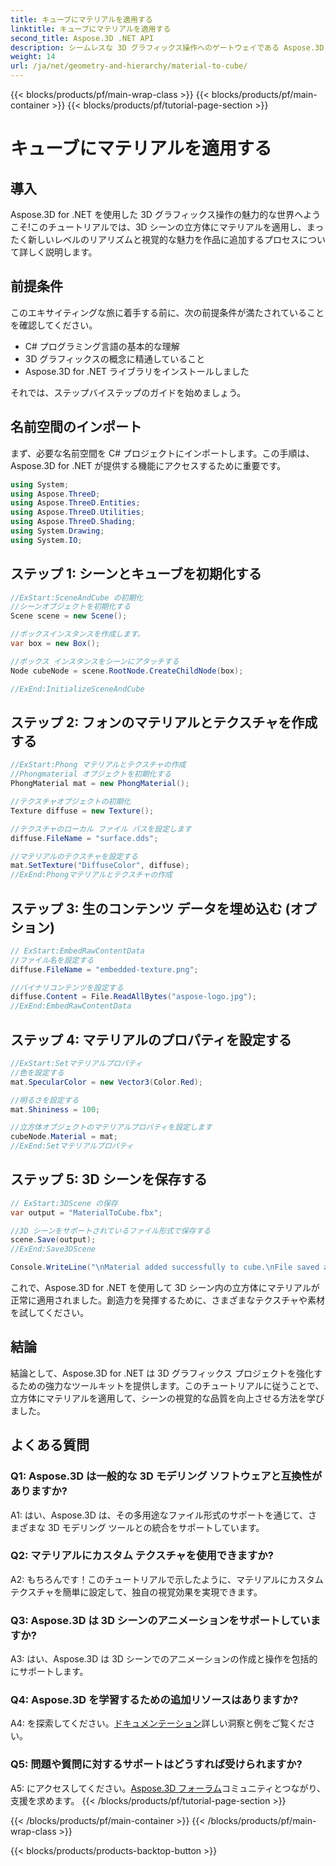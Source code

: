 ```yaml
---
title: キューブにマテリアルを適用する
linktitle: キューブにマテリアルを適用する
second_title: Aspose.3D .NET API
description: シームレスな 3D グラフィックス操作へのゲートウェイである Aspose.3D for .NET を探索してください。マテリアルを簡単に適用し、リアリズムを高め、プロジェクトを向上させます。
weight: 14
url: /ja/net/geometry-and-hierarchy/material-to-cube/
---
```


{{< blocks/products/pf/main-wrap-class >}}
{{< blocks/products/pf/main-container >}}
{{< blocks/products/pf/tutorial-page-section >}}

# キューブにマテリアルを適用する

## 導入

Aspose.3D for .NET を使用した 3D グラフィックス操作の魅力的な世界へようこそ!このチュートリアルでは、3D シーンの立方体にマテリアルを適用し、まったく新しいレベルのリアリズムと視覚的な魅力を作品に追加するプロセスについて詳しく説明します。

## 前提条件

このエキサイティングな旅に着手する前に、次の前提条件が満たされていることを確認してください。

- C# プログラミング言語の基本的な理解
- 3D グラフィックスの概念に精通していること
- Aspose.3D for .NET ライブラリをインストールしました

それでは、ステップバイステップのガイドを始めましょう。

## 名前空間のインポート

まず、必要な名前空間を C# プロジェクトにインポートします。この手順は、Aspose.3D for .NET が提供する機能にアクセスするために重要です。

```csharp
using System;
using Aspose.ThreeD;
using Aspose.ThreeD.Entities;
using Aspose.ThreeD.Utilities;
using Aspose.ThreeD.Shading;
using System.Drawing;
using System.IO;
```

## ステップ 1: シーンとキューブを初期化する

```csharp
//ExStart:SceneAndCube の初期化
//シーンオブジェクトを初期化する
Scene scene = new Scene();

//ボックスインスタンスを作成します。
var box = new Box();

//ボックス インスタンスをシーンにアタッチする
Node cubeNode = scene.RootNode.CreateChildNode(box);

//ExEnd:InitializeSceneAndCube
```

## ステップ 2: フォンのマテリアルとテクスチャを作成する

```csharp
//ExStart:Phong マテリアルとテクスチャの作成
//Phongmaterial オブジェクトを初期化する
PhongMaterial mat = new PhongMaterial();

//テクスチャオブジェクトの初期化
Texture diffuse = new Texture();

//テクスチャのローカル ファイル パスを設定します
diffuse.FileName = "surface.dds";

//マテリアルのテクスチャを設定する
mat.SetTexture("DiffuseColor", diffuse);
//ExEnd:Phongマテリアルとテクスチャの作成
```

## ステップ 3: 生のコンテンツ データを埋め込む (オプション)

```csharp
// ExStart:EmbedRawContentData
//ファイル名を設定する
diffuse.FileName = "embedded-texture.png";

//バイナリコンテンツを設定する
diffuse.Content = File.ReadAllBytes("aspose-logo.jpg");
//ExEnd:EmbedRawContentData
```

## ステップ 4: マテリアルのプロパティを設定する

```csharp
//ExStart:Setマテリアルプロパティ
//色を設定する
mat.SpecularColor = new Vector3(Color.Red);

//明るさを設定する
mat.Shininess = 100;

//立方体オブジェクトのマテリアルプロパティを設定します
cubeNode.Material = mat;
//ExEnd:Setマテリアルプロパティ
```

## ステップ 5: 3D シーンを保存する

```csharp
// ExStart:3DScene の保存
var output = "MaterialToCube.fbx";

//3D シーンをサポートされているファイル形式で保存する
scene.Save(output);
//ExEnd:Save3DScene

Console.WriteLine("\nMaterial added successfully to cube.\nFile saved at " + output);
```

これで、Aspose.3D for .NET を使用して 3D シーン内の立方体にマテリアルが正常に適用されました。創造力を発揮するために、さまざまなテクスチャや素材を試してください。

## 結論

結論として、Aspose.3D for .NET は 3D グラフィックス プロジェクトを強化するための強力なツールキットを提供します。このチュートリアルに従うことで、立方体にマテリアルを適用して、シーンの視覚的な品質を向上させる方法を学びました。

## よくある質問

### Q1: Aspose.3D は一般的な 3D モデリング ソフトウェアと互換性がありますか?

A1: はい、Aspose.3D は、その多用途なファイル形式のサポートを通じて、さまざまな 3D モデリング ツールとの統合をサポートしています。

### Q2: マテリアルにカスタム テクスチャを使用できますか?

A2: もちろんです！このチュートリアルで示したように、マテリアルにカスタム テクスチャを簡単に設定して、独自の視覚効果を実現できます。

### Q3: Aspose.3D は 3D シーンのアニメーションをサポートしていますか?

A3: はい、Aspose.3D は 3D シーンでのアニメーションの作成と操作を包括的にサポートします。

### Q4: Aspose.3D を学習するための追加リソースはありますか?

A4: を探索してください。[ドキュメンテーション](https://reference.aspose.com/3d/net/)詳しい洞察と例をご覧ください。

### Q5: 問題や質問に対するサポートはどうすれば受けられますか?

 A5: にアクセスしてください。[Aspose.3D フォーラム](https://forum.aspose.com/c/3d/18)コミュニティとつながり、支援を求めます。
{{< /blocks/products/pf/tutorial-page-section >}}

{{< /blocks/products/pf/main-container >}}
{{< /blocks/products/pf/main-wrap-class >}}

{{< blocks/products/products-backtop-button >}}
